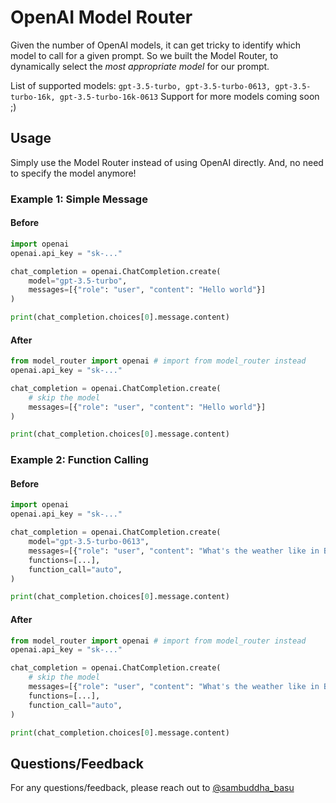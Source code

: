 # OpenAI Model Router

Given the number of OpenAI models, it can get tricky to identify which model to call for a given prompt. So we built the Model Router, to dynamically select the *most appropriate model* for our prompt.

List of supported models: `gpt-3.5-turbo, gpt-3.5-turbo-0613, gpt-3.5-turbo-16k, gpt-3.5-turbo-16k-0613`
Support for more models coming soon ;)

## Usage

Simply use the Model Router instead of using OpenAI directly. And, no need to specify the model anymore!

### Example 1: Simple Message

#### Before
```python
import openai
openai.api_key = "sk-..."

chat_completion = openai.ChatCompletion.create(
    model="gpt-3.5-turbo",
    messages=[{"role": "user", "content": "Hello world"}]
)

print(chat_completion.choices[0].message.content)
```

#### After
```python
from model_router import openai # import from model_router instead
openai.api_key = "sk-..."

chat_completion = openai.ChatCompletion.create(
    # skip the model
    messages=[{"role": "user", "content": "Hello world"}]
)

print(chat_completion.choices[0].message.content)
```

### Example 2: Function Calling

#### Before
```python
import openai
openai.api_key = "sk-..."

chat_completion = openai.ChatCompletion.create(
    model="gpt-3.5-turbo-0613",
    messages=[{"role": "user", "content": "What's the weather like in Boston?"}],
    functions=[...],
    function_call="auto",
)

print(chat_completion.choices[0].message.content)
```

#### After
```python
from model_router import openai # import from model_router instead
openai.api_key = "sk-..."

chat_completion = openai.ChatCompletion.create(
    # skip the model
    messages=[{"role": "user", "content": "What's the weather like in Boston?"}],
    functions=[...],
    function_call="auto",
)

print(chat_completion.choices[0].message.content)
```

## Questions/Feedback

For any questions/feedback, please reach out to [@sambuddha_basu](https://twitter.com/sambuddha_basu)
